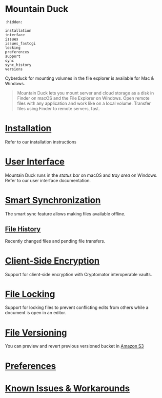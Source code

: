Mountain Duck
===

```{toctree}
:hidden:

installation
interface
issues
issues_fastcgi
locking
preferences
support
sync
sync_history
versions
```

Cyberduck for mounting volumes in the file explorer is available for Mac & Windows.

> Mountain Duck lets you mount server and cloud storage as a disk in Finder on macOS and the File Explorer on Windows. Open remote files with any application and work like on a local volume. Transfer files using Finder to remote servers, fast.

# [Installation](installation.md)

Refer to our installation instructions

# [User Interface](interface.md)

Mountain Duck runs in the *status bar* on macOS and *tray area* on Windows. Refer to our user interface documentation.

# [Smart Synchronization](sync.md)

The smart sync feature allows making files available offline.

## [File History](sync_history.md)

Recently changed files and pending file transfers.

# [Client-Side Encryption](../cryptomator/index.md)

Support for client-side encryption with Cryptomator interoperable vaults.

# [File Locking](locking.md)

Support for locking files to prevent conflicting edits from others while a document is open in an editor.

# [File Versioning](versions.md)

You can preview and revert previous versioned bucket in [Amazon S3](../protocols/s3/index.md)

# [Preferences](preferences.md)

# [Known Issues & Workarounds](issues.md)

